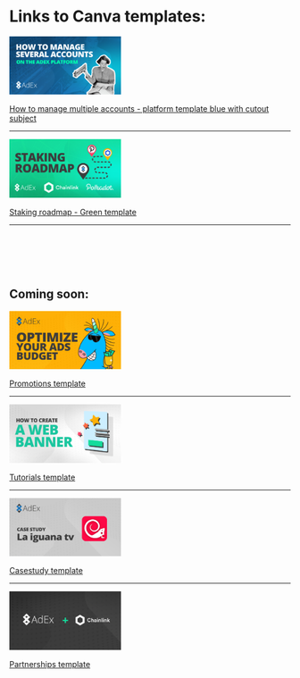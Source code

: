**<h1>Links to Canva templates:</h1>**

<a href="https://www.canva.com/design/DAEH9e2OaII/share/preview?token=XkznY3NGXDPH4W6eaOPTvw&role=EDITOR&utm_content=DAEH9e2OaII&utm_campaign=designshare&utm_medium=link&utm_source=sharebutton"><img src="/artwork/featured%20image%20templates/How%20to%20manage%20several%20accounts2.png" width="200"></a>

[How to manage multiple accounts - platform template blue with cutout subject](https://www.canva.com/design/DAEH9e2OaII/share/preview?token=XkznY3NGXDPH4W6eaOPTvw&role=EDITOR&utm_content=DAEH9e2OaII&utm_campaign=designshare&utm_medium=link&utm_source=sharebutton)

---

<a href="#"><img src="/artwork/featured%20image%20templates/Staking%20roadmap-green2.png" width="200"></a>

[Staking roadmap - Green template](https://www.canva.com/design/DAEH80wxe84/-XtsdBRTwul6N_mra74ixw/view?utm_content=DAEH80wxe84&utm_campaign=designshare&utm_medium=link&utm_source=homepage_design_menu)

---

<br/><br/>
<br/><br/>


**<h2>Coming soon:</h2>**

<a href="#"><img src="/artwork/featured%20image%20templates/Promotions-template.png" width="200"></a>

[Promotions template](#)

---

<a href="#"><img src="/artwork/featured%20image%20templates/Tutorials-template.png" width="200"></a>

[Tutorials template](#)

---

<a href="#"><img src="/artwork/featured%20image%20templates/case-study.png" width="200"></a>

[Casestudy template](#)

---

<a href="#"><img src="/artwork/featured%20image%20templates/Partnerships.png" width="200"></a>

[Partnerships template](#)
